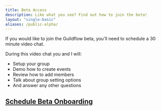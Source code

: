 ```yaml
---
title: Beta Access
description: Like what you see? Find out how to join the beta!
layout: "single-basic"
aliases: /public-alpha/
---
```


If you would like to join the Guildflow beta, you'll need to schedule a 30 minute video chat.

During this video chat you and I will:

* Setup your group
* Demo how to create events
* Review how to add members
* Talk about group setting options
* And answer any other questions

## [Schedule Beta Onboarding](https://calendly.com/zorn/guildflow-beta-setup)